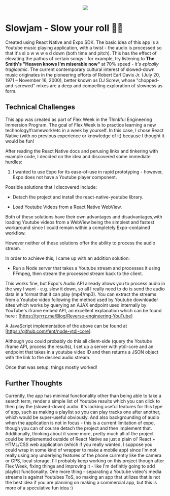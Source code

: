 
<p align="center">
<img src="https://github.com/thinkful-ei22/Donny-Playground/blob/master/screenshots/godsplan.gif">
</p>

# Slowjam - Slow your roll 🐌🐢

Created using React Native and Expo SDK.
The basic idea of this app is a Youtube music playing application, with a twist - the audio is processed so that it's sl o w w w e d down (both time and pitch). This has the effect of elevating the pathos of certain songs - for example, try listening to **The Smith's "Heaven knows I'm miserable now"** at 70% speed - *it's epically tragicomic*. The current contemporary cultural interest of slowed-down music originates in the pioneering efforts of Robert Earl Davis Jr. (July 20, 1971 – November 16, 2000), better known as DJ Screw, whose "chopped-and-screwed" mixes are a deep and compelling exploration of slowness as form.

## Technical Challenges

This app was created as part of Flex Week in the Thinkful Engineering Immersion Program. The goal of Flex Week is to practice learning a new technology/framework/etc in a week by yourself. In this case, I chose React Native (with no previous experience or knowledge of it) because I thought it would be fun!

After reading the React Native docs and perusing links and tinkering with example code, I decided on the idea and discovered some immediate hurdles:

1) I wanted to use Expo for its ease-of-use in rapid prototyping - however, Expo does not have a Youtube player component.

Possible solutions that I discovered include:

* Detach the project and install the react-native-youtube library.

* Load Youtube Videos from a React Native WebView.


Both of these solutions have their own advantages and disadvantages,with loading Youtube videos from a WebView being the simplest and fastest workaround since I could remain within a completely Expo-contained workflow.

However neither of these solutions offer the ability to process the audio stream.

In order to achieve this, I came up with an addition solution:

* Run a Node server that takes a Youtube stream and processes it using FFmpeg, then stream the processed stream back to the client.

This works fine, but Expo's Audio API already allows you to process audio in the way I want - e.g. slow it down, so all I really need to do is send the audio data in a format that it can play (mp4/mp3). You can extract the streams from a Youtube video following the method used by Youtube downloader sites which works by querying an AJAX endpoint used internally by YouTube's iframe embed API, an excellent explanation which can be found here : [https://tyrrrz.me/Blog/Reverse-engineering-YouTube] 

A JavaScript implementation of the above can be found at [https://github.com/fent/node-ytdl-core].

Although you could probably do this all client-side (query the Youtube iframe API, process the results), I set up a server with ytdl-core and an endpoint that takes in a youtube video ID and then returns a JSON object with the link to the desired audio stream. 

Once that was setup, things mostly worked! 

## Further Thoughts

Currently, the app has minimal functionality other than being able to take a search term, render a simple list of Youtube results which you can click to then play the (slowed-down) audio. It's lacking useful features for this type of app, such as making a playlist so you can play tracks one after another, which would be super-useful obviously. And also backgrounding of audio when the application is not in focus - this is a current limitation of expo, though you can of course detach the project and then implement that. Additionally, thinking about it some more, pretty much all of the project could be implemented outside of React Native as just a plain ol' React + HTML/CSS web application (which if you really wanted, I suppose you could wrap in some kind of wrapper to make a mobile app) since I'm not really using any underlying features of the phone currently like the camera or GPS, local storage. I'll probably keep working on this project though after Flex Week, fixing things and improving it - like I'm definitly going to add playlist functionality. One more thing - separating a Youtube video's media streams is against Youtubes ToS, so making an app that utilizes that is not the best idea if you are planning on making a commercial app, but this is more of a speculative fun idea :)



